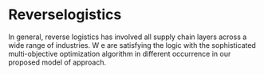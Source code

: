 # Reverselogistics
In general, reverse logistics has involved all supply chain layers across a wide range of industries. W e are satisfying the logic with the sophisticated multi-objective optimization algorithm in different occurrence in our proposed model of approach.
